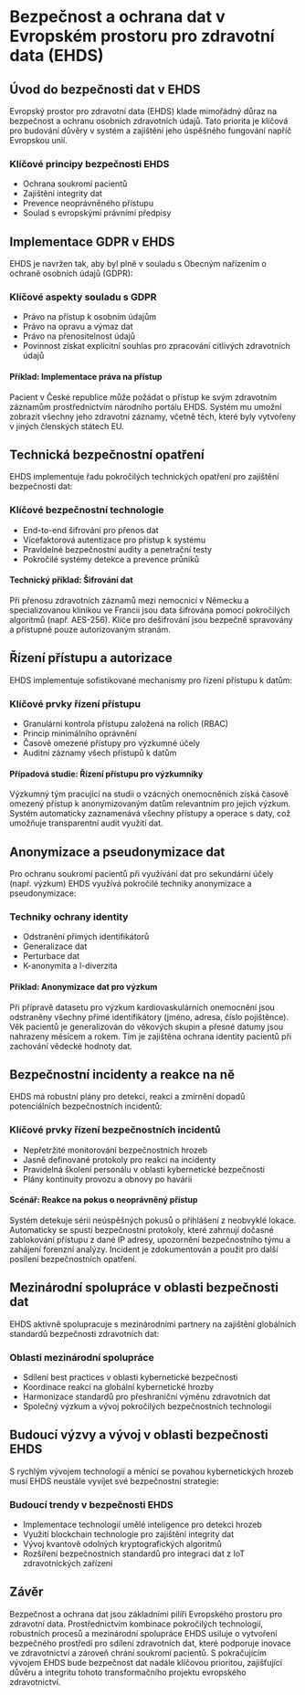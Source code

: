 # Bezpečnost a ochrana dat v Evropském prostoru pro zdravotní data (EHDS)

## Úvod do bezpečnosti dat v EHDS

Evropský prostor pro zdravotní data (EHDS) klade mimořádný důraz na bezpečnost a ochranu osobních zdravotních údajů. Tato priorita je klíčová pro budování důvěry v systém a zajištění jeho úspěšného fungování napříč Evropskou unií.

### Klíčové principy bezpečnosti EHDS

- Ochrana soukromí pacientů
- Zajištění integrity dat
- Prevence neoprávněného přístupu
- Soulad s evropskými právními předpisy

## Implementace GDPR v EHDS

EHDS je navržen tak, aby byl plně v souladu s Obecným nařízením o ochraně osobních údajů (GDPR):

### Klíčové aspekty souladu s GDPR

- Právo na přístup k osobním údajům
- Právo na opravu a výmaz dat
- Právo na přenositelnost údajů
- Povinnost získat explicitní souhlas pro zpracování citlivých zdravotních údajů

#### Příklad: Implementace práva na přístup

Pacient v České republice může požádat o přístup ke svým zdravotním záznamům prostřednictvím národního portálu EHDS. Systém mu umožní zobrazit všechny jeho zdravotní záznamy, včetně těch, které byly vytvořeny v jiných členských státech EU.

## Technická bezpečnostní opatření

EHDS implementuje řadu pokročilých technických opatření pro zajištění bezpečnosti dat:

### Klíčové bezpečnostní technologie

- End-to-end šifrování pro přenos dat
- Vícefaktorová autentizace pro přístup k systému
- Pravidelné bezpečnostní audity a penetrační testy
- Pokročilé systémy detekce a prevence průniků

#### Technický příklad: Šifrování dat

Při přenosu zdravotních záznamů mezi nemocnicí v Německu a specializovanou klinikou ve Francii jsou data šifrována pomocí pokročilých algoritmů (např. AES-256). Klíče pro dešifrování jsou bezpečně spravovány a přístupné pouze autorizovaným stranám.

## Řízení přístupu a autorizace

EHDS implementuje sofistikované mechanismy pro řízení přístupu k datům:

### Klíčové prvky řízení přístupu

- Granulární kontrola přístupu založená na rolích (RBAC)
- Princip minimálního oprávnění
- Časově omezené přístupy pro výzkumné účely
- Auditní záznamy všech přístupů k datům

#### Případová studie: Řízení přístupu pro výzkumníky

Výzkumný tým pracující na studii o vzácných onemocněních získá časově omezený přístup k anonymizovaným datům relevantním pro jejich výzkum. Systém automaticky zaznamenává všechny přístupy a operace s daty, což umožňuje transparentní audit využití dat.

## Anonymizace a pseudonymizace dat

Pro ochranu soukromí pacientů při využívání dat pro sekundární účely (např. výzkum) EHDS využívá pokročilé techniky anonymizace a pseudonymizace:

### Techniky ochrany identity

- Odstranění přímých identifikátorů
- Generalizace dat
- Perturbace dat
- K-anonymita a l-diverzita

#### Příklad: Anonymizace dat pro výzkum

Při přípravě datasetu pro výzkum kardiovaskulárních onemocnění jsou odstraněny všechny přímé identifikátory (jméno, adresa, číslo pojištěnce). Věk pacientů je generalizován do věkových skupin a přesné datumy jsou nahrazeny měsícem a rokem. Tím je zajištěna ochrana identity pacientů při zachování vědecké hodnoty dat.

## Bezpečnostní incidenty a reakce na ně

EHDS má robustní plány pro detekci, reakci a zmírnění dopadů potenciálních bezpečnostních incidentů:

### Klíčové prvky řízení bezpečnostních incidentů

- Nepřetržité monitorování bezpečnostních hrozeb
- Jasně definované protokoly pro reakci na incidenty
- Pravidelná školení personálu v oblasti kybernetické bezpečnosti
- Plány kontinuity provozu a obnovy po havárii

#### Scénář: Reakce na pokus o neoprávněný přístup

Systém detekuje sérii neúspěšných pokusů o přihlášení z neobvyklé lokace. Automaticky se spustí bezpečnostní protokoly, které zahrnují dočasné zablokování přístupu z dané IP adresy, upozornění bezpečnostního týmu a zahájení forenzní analýzy. Incident je zdokumentován a použit pro další posílení bezpečnostních opatření.

## Mezinárodní spolupráce v oblasti bezpečnosti dat

EHDS aktivně spolupracuje s mezinárodními partnery na zajištění globálních standardů bezpečnosti zdravotních dat:

### Oblasti mezinárodní spolupráce

- Sdílení best practices v oblasti kybernetické bezpečnosti
- Koordinace reakcí na globální kybernetické hrozby
- Harmonizace standardů pro přeshraniční výměnu zdravotních dat
- Společný výzkum a vývoj pokročilých bezpečnostních technologií

## Budoucí výzvy a vývoj v oblasti bezpečnosti EHDS

S rychlým vývojem technologií a měnící se povahou kybernetických hrozeb musí EHDS neustále vyvíjet své bezpečnostní strategie:

### Budoucí trendy v bezpečnosti EHDS

- Implementace technologií umělé inteligence pro detekci hrozeb
- Využití blockchain technologie pro zajištění integrity dat
- Vývoj kvantově odolných kryptografických algoritmů
- Rozšíření bezpečnostních standardů pro integraci dat z IoT zdravotnických zařízení

## Závěr

Bezpečnost a ochrana dat jsou základními pilíři Evropského prostoru pro zdravotní data. Prostřednictvím kombinace pokročilých technologií, robustních procesů a mezinárodní spolupráce EHDS usiluje o vytvoření bezpečného prostředí pro sdílení zdravotních dat, které podporuje inovace ve zdravotnictví a zároveň chrání soukromí pacientů. S pokračujícím vývojem EHDS bude bezpečnost dat nadále klíčovou prioritou, zajišťující důvěru a integritu tohoto transformačního projektu evropského zdravotnictví.